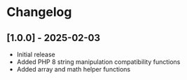 # Changelog

## [1.0.0] - 2025-02-03
- Initial release
- Added PHP 8 string manipulation compatibility functions
- Added array and math helper functions
